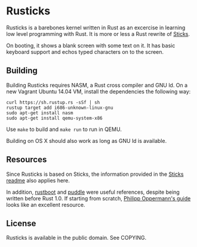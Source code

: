 # Rusticks
Rusticks is a barebones kernel written in Rust as an excercise in learning low level programming with Rust. It is more or less a Rust rewrite of [Sticks](https://github.com/balramr/sticks).

On booting, it shows a blank screen with some text on it. It has basic keyboard support and echos typed characters on to the screen.

## Building
Building Rusticks requires NASM, a Rust cross compiler and GNU ld. On a new Vagrant Ubuntu 14.04 VM, install the dependencies the following way:

```
curl https://sh.rustup.rs -sSf | sh
rustup target add i686-unknown-linux-gnu
sudo apt-get install nasm
sudo apt-get install qemu-system-x86
```

Use `make` to build and `make run` to run in QEMU.

Building on OS X should also work as long as GNU ld is available.

## Resources
Since Rusticks is based on Sticks, the information provided in the [Sticks readme](https://github.com/balramr/sticks) also applies here.

In addition, [rustboot](https://github.com/charliesome/rustboot) and [puddle](https://github.com/jvns/puddle) were useful references, despite being written before Rust 1.0. If starting from scratch, [Philipp Oppermann's guide](http://os.phil-opp.com) looks like an excellent resource.

## License
Rusticks is available in the public domain. See COPYING.